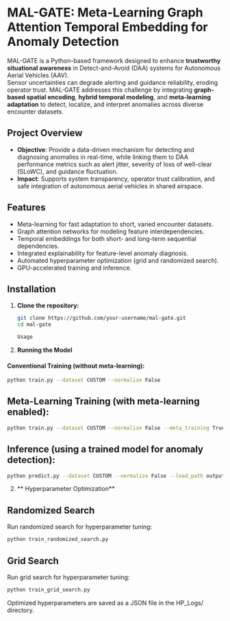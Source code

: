 # MAL-GATE: Meta-Learning Graph Attention Temporal Embedding for Anomaly Detection

MAL-GATE is a Python-based framework designed to enhance **trustworthy situational awareness** in Detect-and-Avoid (DAA) systems for Autonomous Aerial Vehicles (AAV).  
Sensor uncertainties can degrade alerting and guidance reliability, eroding operator trust. MAL-GATE addresses this challenge by integrating **graph-based spatial encoding**, **hybrid temporal modeling**, and **meta-learning adaptation** to detect, localize, and interpret anomalies across diverse encounter datasets.

## Project Overview
- **Objective**: Provide a data-driven mechanism for detecting and diagnosing anomalies in real-time, while linking them to DAA performance metrics such as alert jitter, severity of loss of well-clear (SLoWC), and guidance fluctuation.  
- **Impact**: Supports system transparency, operator trust calibration, and safe integration of autonomous aerial vehicles in shared airspace.  

## Features
- Meta-learning for fast adaptation to short, varied encounter datasets.  
- Graph attention networks for modeling feature interdependencies.  
- Temporal embeddings for both short- and long-term sequential dependencies.  
- Integrated explainability for feature-level anomaly diagnosis.  
- Automated hyperparameter optimization (grid and randomized search).  
- GPU-accelerated training and inference.  

## Installation

1. **Clone the repository:**
   ```bash
   git clone https://github.com/your-username/mal-gate.git
   cd mal-gate

   Usage
1. **Running the Model**

#### Conventional Training (without meta-learning):

```bash 
python train.py --dataset CUSTOM --normalize False
```

## Meta-Learning Training (with meta-learning enabled):

```bash
python train.py --dataset CUSTOM --normalize False --meta_training True
```

## Inference (using a trained model for anomaly detection):
```bash
python predict.py --dataset CUSTOM --normalize False --load_path output/Custom/24082025_211433
```
2. ** Hyperparameter Optimization**

## Randomized Search
Run randomized search for hyperparameter tuning:
```bash
python train_randomized_search.py
```

## Grid Search
Run grid search for hyperparameter tuning:
```bash
python train_grid_search.py
```

Optimized hyperparameters are saved as a JSON file in the HP_Logs/ directory.
